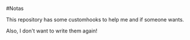 #Notas

This repository has some customhooks to help me and if someone wants.

Also, I don't want to write them again!

